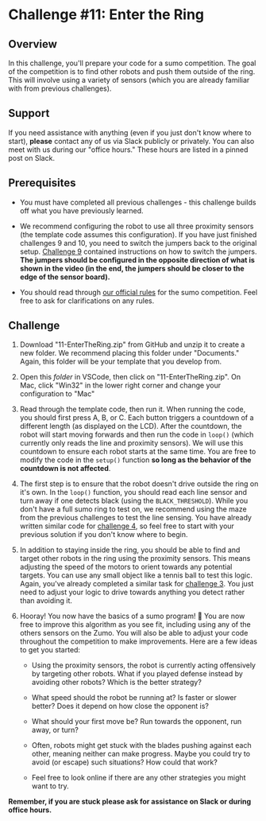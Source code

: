 # Challenge #11: Enter the Ring

## Overview

In this challenge, you'll prepare your code for a sumo competition. The goal of the competition is to find other robots and push them outside of the ring. This will involve using a variety of sensors (which you are already familiar with from previous challenges).

## Support

If you need assistance with anything (even if you just don't know where to start), **please** contact any of us via Slack publicly or privately. You can also meet with us during our "office hours." These hours are listed in a pinned post on Slack.

## Prerequisites

* You must have completed all previous challenges - this challenge builds off what you have previously learned.

* We recommend configuring the robot to use all three proximity sensors (the template code assumes this configuration). If you have just finished challenges 9 and 10, you need to switch the jumpers back to the original setup. [Challenge 9](../09-EscapingTheLabyrinth) contained instructions on how to switch the jumpers. **The jumpers should be configured in the opposite direction of what is shown in the video (in the end, the jumpers should be closer to the edge of the sensor board).**

* You should read through [our official rules](http://example.com) for the sumo competition. Feel free to ask for clarifications on any rules.

## Challenge

1. Download "11-EnterTheRing.zip" from GitHub and unzip it to create a new folder. We recommend placing this folder under "Documents." Again, this folder will be your template that you develop from.

2. Open this *folder* in VSCode, then click on "11-EnterTheRing.zip". On Mac, click "Win32" in the lower right corner and change your configuration to "Mac"

3. Read through the template code, then run it. When running the code, you should first press A, B, or C. Each button triggers a countdown of a different length (as displayed on the LCD). After the countdown, the robot will start moving forwards and then run the code in `loop()` (which currently only reads the line and proximity sensors). We will use this countdown to ensure each robot starts at the same time. You are free to modify the code in the `setup()` function **so long as the behavior of the countdown is not affected**.

4. The first step is to ensure that the robot doesn't drive outside the ring on it's own. In the `loop()` function, you should read each line sensor and turn away if one detects black (using the `BLACK_THRESHOLD`). While you don't have a full sumo ring to test on, we recommend using the maze from the previous challenges to test the line sensing. You have already written similar code for [challenge 4](../04-StayOnTrack), so feel free to start with your previous solution if you don't know where to begin.

5. In addition to staying inside the ring, you should be able to find and target other robots in the ring using the proximity sensors. This means adjusting the speed of the motors to orient towards any potential targets. You can use any small object like a tennis ball to test this logic. Again, you've already completed a similar task for [challenge 3](../03-ComingThrough). You just need to adjust your logic to drive towards anything you detect rather than avoiding it.

6. Hooray! You now have the basics of a sumo program! :tada: You are now free to improve this algorithm as you see fit, including using any of the others sensors on the Zumo. You will also be able to adjust your code throughout the competition to make improvements. Here are a few ideas to get you started:

    * Using the proximity sensors, the robot is currently acting offensively by targeting other robots. What if you played defense instead by avoiding other robots? Which is the better strategy?

    * What speed should the robot be running at? Is faster or slower better? Does it depend on how close the opponent is?

    * What should your first move be? Run towards the opponent, run away, or turn?

    * Often, robots might get stuck with the blades pushing against each other, meaning neither can make progress. Maybe you could try to avoid (or escape) such situations? How could that work?

    * Feel free to look online if there are any other strategies you might want to try.

**Remember, if you are stuck please ask for assistance on Slack or during office hours.**